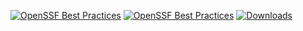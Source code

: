 [![OpenSSF Best Practices](https://bestpractices.coreinfrastructure.org/projects/2095/badge)](https://bestpractices.coreinfrastructure.org/projects/2095)
[![OpenSSF Best Practices](https://bestpractices.coreinfrastructure.org/projects/26/badge)](https://bestpractices.coreinfrastructure.org/projects/26)
[![Downloads](http://pepy.tech/badge/Test)](http://pepy.tech/project/Test)
